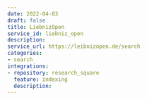 ```yaml
---
date: 2022-04-03
draft: false
title: LiebnizOpen
service_id: liebniz_open
description:
service_url: https://leibnizopen.de/search
categories:
- search
integrations:
- repository: research_square
  feature: indexing
  description:
---
```



